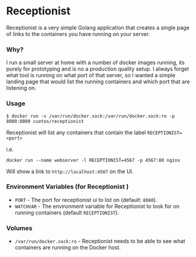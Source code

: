 # Receptionist

Receptionist is a very simple Golang application that creates a single page of links to the containers you have running 
on your server.

### Why?

I run a small server at home with a number of docker images running, its purely for prototyping and is no a production 
quality setup. I always forget what tool is running on what port of that server, so I wanted a simple landing page that 
would list the running containers and which port that are listening on.

### Usage

`$ docker run -v /var/run/docker.sock:/var/run/docker.sock:ro -p 8080:8080 cuotos/receptionist`

Receptionist will list any containers that contain the label `RECEPTIONIST=<port>`

i.e.

`docker run --name webserver -l RECEPTIONIST=4567 -p 4567:80 nginx`

Will show a link to `http://localhost:4567` on the UI.

### Environment Variables (for Receptionist )

* `PORT` - The port for receptionist ui to list on (default: `8080`).
* `WATCHVAR` - The environment variable for Receptionist to look for on running containers (default `RECEPTIONIST`).

### Volumes

* `/var/run/docker.sock:ro` - Receptionist needs to be able to see what containers are running on the Docker host.